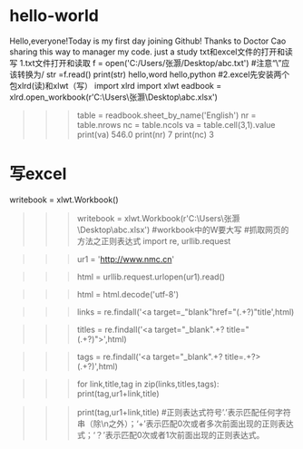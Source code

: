 # hello-world
Hello,everyone!Today is my first day joining Github!
Thanks to Doctor Cao sharing this way to manager my code.
just a study 
 txt和excel文件的打开和读写
 1.txt文件打开和读取
 f = open('C:/Users/张灏/Desktop/abc.txt') #注意“\”应该转换为/
 str =f.read()
 print(str)
 hello,word
 hello,python
 #2.excel先安装两个包xlrd(读)和xlwt（写）
 import xlrd
 import xlwt
 eadbook = xlrd.open_workbook(r'C:\Users\张灏\Desktop\abc.xlsx')
>>> table = readbook.sheet_by_name('English')
>>> nr = table.nrows
>>> nc = table.ncols
>>> va = table.cell(3,1).value
>>> print(va)
546.0
>>> print(nr)
7
>>> print(nc)
3
# 写excel
writebook = xlwt.Workbook()
>>> writebook = xlwt.Workbook(r'C:\Users\张灏\Desktop\abc.xlsx') #workbook中的W要大写
#抓取网页的方法之正则表达式
>>> import re, urllib.request
			
>>> ur1 = 'http://www.nmc.cn'
			
>>> html = urllib.request.urlopen(ur1).read()
			
>>> html = html.decode('utf-8')
			
>>> links = re.findall('<a target=_"blank"href="(.+?)"title',html)
			
>>> titles = re.findall('<a target="_blank".+? title="(.+?)">',html)
			
>>> tags = re.findall('<a target="_blank".+? title=.+?>(.+?)</a>',html)
			
>>> for link,title,tag in zip(links,titles,tags):
			print(tag,ur1+link,title)

			
>>> print(tag,ur1+link,title)
#正则表达式符号’.’表示匹配任何字符串（除\n之外）；‘+’表示匹配0次或者多次前面出现的正则表达式；‘？’表示匹配0次或者1次前面出现的正则表达式。

